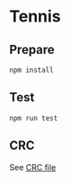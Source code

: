 # Tennis

## Prepare

```shell
npm install
```

## Test

```shell
npm run test
```

## CRC

See [CRC file](https://github.com/GaldanM/kata-tennis/crc_cards.txt)

